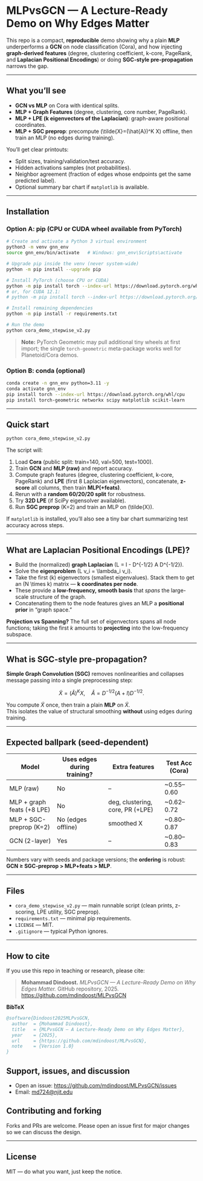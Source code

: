 # MLPvsGCN — A Lecture-Ready Demo on Why Edges Matter

This repo is a compact, **reproducible** demo showing why a plain **MLP** underperforms a **GCN** on node classification (Cora), and how injecting **graph-derived features** (degree, clustering coefficient, k-core, PageRank, and **Laplacian Positional Encodings**) or doing **SGC-style pre-propagation** narrows the gap.

---

## What you’ll see

- **GCN vs MLP** on Cora with identical splits.
- **MLP + Graph Features** (degree, clustering, core number, PageRank).
- **MLP + LPE (k eigenvectors of the Laplacian)**: graph-aware positional coordinates.
- **MLP + SGC preprop**: precompute \(\tilde{X}=(\hat{A})^K X\) offline, then train an MLP (no edges during training).

You’ll get clear printouts:
- Split sizes, training/validation/test accuracy.
- Hidden activations samples (not probabilities).
- Neighbor agreement (fraction of edges whose endpoints get the same predicted label).
- Optional summary bar chart if `matplotlib` is available.

---

## Installation

### Option A: pip (CPU or CUDA wheel available from PyTorch)

```bash
# Create and activate a Python 3 virtual environment
python3 -m venv gnn_env
source gnn_env/bin/activate   # Windows: gnn_env\Scripts\activate

# Upgrade pip inside the venv (never system-wide)
python -m pip install --upgrade pip

# Install PyTorch (choose CPU or CUDA)
python -m pip install torch --index-url https://download.pytorch.org/whl/cpu
# or, for CUDA 12.1:
# python -m pip install torch --index-url https://download.pytorch.org/whl/cu121

# Install remaining dependencies
python -m pip install -r requirements.txt

# Run the demo
python cora_demo_stepwise_v2.py
```

> **Note:** PyTorch Geometric may pull additional tiny wheels at first import; the single `torch-geometric` meta-package works well for Planetoid/Cora demos.

### Option B: conda (optional)

```bash
conda create -n gnn_env python=3.11 -y
conda activate gnn_env
pip install torch --index-url https://download.pytorch.org/whl/cpu
pip install torch-geometric networkx scipy matplotlib scikit-learn
```

---

## Quick start

```bash
python cora_demo_stepwise_v2.py
```

The script will:
1. Load **Cora** (public split: train=140, val=500, test=1000).
2. Train **GCN** and **MLP (raw)** and report accuracy.
3. Compute graph features (degree, clustering coefficient, k-core, PageRank) and **LPE** (first 8 Laplacian eigenvectors), concatenate, **z-score** all columns, then train **MLP(+feats)**.
4. Rerun with a **random 60/20/20 split** for robustness.
5. Try **32D LPE** (if SciPy eigensolver available).
6. Run **SGC preprop** (K=2) and train an MLP on \(\tilde{X}\).

If `matplotlib` is installed, you’ll also see a tiny bar chart summarizing test accuracy across steps.

---

## What are Laplacian Positional Encodings (LPE)?

- Build the (normalized) **graph Laplacian** \(L = I - D^{-1/2} A D^{-1/2}\).
- Solve the **eigenproblem** \(L v_i = \lambda_i v_i\).
- Take the first \(k\) eigenvectors (smallest eigenvalues). Stack them to get an \(N \times k\) matrix — **k coordinates per node**.
- These provide a **low-frequency, smooth basis** that *spans* the large-scale structure of the graph.
- Concatenating them to the node features gives an MLP a **positional prior** in “graph space.”

**Projection vs Spanning?** The full set of eigenvectors spans all node functions; taking the first *k* amounts to **projecting** into the low-frequency subspace.

---

## What is SGC-style pre-propagation?

**Simple Graph Convolution (SGC)** removes nonlinearities and collapses message passing into a single preprocessing step:

$$
\tilde{X} = (\hat{A})^{K} X, \quad \hat{A} = D^{-1/2}(A+I)D^{-1/2}.
$$

You compute $\tilde{X}$ once, then train a plain **MLP** on $\tilde{X}$.  
This isolates the value of structural smoothing **without** using edges during training.

---

## Expected ballpark (seed-dependent)

| Model | Uses edges during training? | Extra features | Test Acc (Cora) |
|------|------------------------------|----------------|------------------|
| MLP (raw) | No | – | ~0.55–0.60 |
| MLP + graph feats (+8 LPE) | No | deg, clustering, core, PR (+LPE) | ~0.62–0.72 |
| MLP + SGC-preprop (K=2) | No (edges offline) | smoothed X | ~0.80–0.87 |
| GCN (2-layer) | Yes | – | ~0.80–0.83 |

Numbers vary with seeds and package versions; the **ordering** is robust: **GCN ≥ SGC-preprop > MLP+feats > MLP**.

---

## Files

- `cora_demo_stepwise_v2.py` — main runnable script (clean prints, z-scoring, LPE utility, SGC preprop).
- `requirements.txt` — minimal pip requirements.
- `LICENSE` — MIT.
- `.gitignore` — typical Python ignores.

---

## How to cite

If you use this repo in teaching or research, please cite:

> **Mohammad Dindoost.** *MLPvsGCN — A Lecture-Ready Demo on Why Edges Matter.* GitHub repository, 2025.  
> https://github.com/mdindoost/MLPvsGCN

**BibTeX**
```bibtex
@software{Dindoost2025MLPvsGCN,
  author  = {Mohammad Dindoost},
  title   = {MLPvsGCN — A Lecture-Ready Demo on Why Edges Matter},
  year    = {2025},
  url     = {https://github.com/mdindoost/MLPvsGCN},
  note    = {Version 1.0}
}
```

## Support, issues, and discussion

- Open an issue: https://github.com/mdindoost/MLPvsGCN/issues  
- Email: md724@njit.edu

## Contributing and forking

Forks and PRs are welcome. Please open an issue first for major changes so we can discuss the design.

---

## License

MIT — do what you want, just keep the notice.